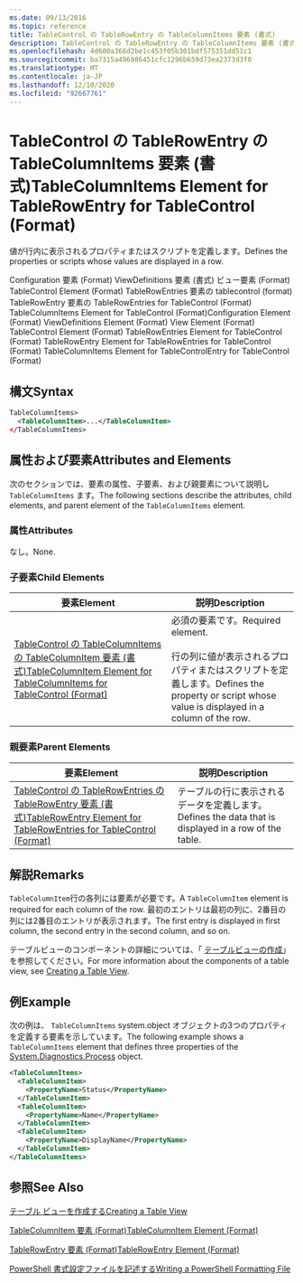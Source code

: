 ```yaml
---
ms.date: 09/13/2016
ms.topic: reference
title: TableControl の TableRowEntry の TableColumnItems 要素 (書式)
description: TableControl の TableRowEntry の TableColumnItems 要素 (書式)
ms.openlocfilehash: 4d600a366d2be1c453f05b301bdf575351dd51c1
ms.sourcegitcommit: ba7315a496986451cfc1296b659d73ea2373d3f0
ms.translationtype: MT
ms.contentlocale: ja-JP
ms.lasthandoff: 12/10/2020
ms.locfileid: "92667761"
---
```

# <a name="tablecolumnitems-element-for-tablerowentry-for-tablecontrol-format"></a><span data-ttu-id="0791a-103">TableControl の TableRowEntry の TableColumnItems 要素 (書式)</span><span class="sxs-lookup"><span data-stu-id="0791a-103">TableColumnItems Element for TableRowEntry for TableControl (Format)</span></span>

<span data-ttu-id="0791a-104">値が行内に表示されるプロパティまたはスクリプトを定義します。</span><span class="sxs-lookup"><span data-stu-id="0791a-104">Defines the properties or scripts whose values are displayed in a row.</span></span>

<span data-ttu-id="0791a-105">Configuration 要素 (Format) ViewDefinitions 要素 (書式) ビュー要素 (Format) TableControl Element (Format) TableRowEntries 要素の tablecontrol (format) TableRowEntry 要素の TableRowEntries for TableControl (Format) TableColumnItems Element for TableControl (Format)</span><span class="sxs-lookup"><span data-stu-id="0791a-105">Configuration Element (Format) ViewDefinitions Element (Format) View Element (Format) TableControl Element (Format) TableRowEntries Element for TableControl (Format) TableRowEntry Element for TableRowEntries for TableControl (Format) TableColumnItems Element for TableControlEntry for TableControl (Format)</span></span>

## <a name="syntax"></a><span data-ttu-id="0791a-106">構文</span><span class="sxs-lookup"><span data-stu-id="0791a-106">Syntax</span></span>

```xml
TableColumnItems>
  <TableColumnItem>...</TableColumnItem>
</TableColumnItems>
```

## <a name="attributes-and-elements"></a><span data-ttu-id="0791a-107">属性および要素</span><span class="sxs-lookup"><span data-stu-id="0791a-107">Attributes and Elements</span></span>

<span data-ttu-id="0791a-108">次のセクションでは、要素の属性、子要素、および親要素について説明し `TableColumnItems` ます。</span><span class="sxs-lookup"><span data-stu-id="0791a-108">The following sections describe the attributes, child elements, and parent element of the `TableColumnItems` element.</span></span>

### <a name="attributes"></a><span data-ttu-id="0791a-109">属性</span><span class="sxs-lookup"><span data-stu-id="0791a-109">Attributes</span></span>

<span data-ttu-id="0791a-110">なし。</span><span class="sxs-lookup"><span data-stu-id="0791a-110">None.</span></span>

### <a name="child-elements"></a><span data-ttu-id="0791a-111">子要素</span><span class="sxs-lookup"><span data-stu-id="0791a-111">Child Elements</span></span>

|<span data-ttu-id="0791a-112">要素</span><span class="sxs-lookup"><span data-stu-id="0791a-112">Element</span></span>|<span data-ttu-id="0791a-113">説明</span><span class="sxs-lookup"><span data-stu-id="0791a-113">Description</span></span>|
|-------------|-----------------|
|[<span data-ttu-id="0791a-114">TableControl の TableColumnItems の TableColumnItem 要素 (書式)</span><span class="sxs-lookup"><span data-stu-id="0791a-114">TableColumnItem Element for TableColumnItems for TableControl (Format)</span></span>](./tablecolumnitem-element-for-tablecolumnitems-for-tablecontrol-format.md)|<span data-ttu-id="0791a-115">必須の要素です。</span><span class="sxs-lookup"><span data-stu-id="0791a-115">Required element.</span></span><br /><br /> <span data-ttu-id="0791a-116">行の列に値が表示されるプロパティまたはスクリプトを定義します。</span><span class="sxs-lookup"><span data-stu-id="0791a-116">Defines the property or script whose value is displayed in a column of the row.</span></span>|

### <a name="parent-elements"></a><span data-ttu-id="0791a-117">親要素</span><span class="sxs-lookup"><span data-stu-id="0791a-117">Parent Elements</span></span>

|<span data-ttu-id="0791a-118">要素</span><span class="sxs-lookup"><span data-stu-id="0791a-118">Element</span></span>|<span data-ttu-id="0791a-119">説明</span><span class="sxs-lookup"><span data-stu-id="0791a-119">Description</span></span>|
|-------------|-----------------|
|[<span data-ttu-id="0791a-120">TableControl の TableRowEntries の TableRowEntry 要素 (書式)</span><span class="sxs-lookup"><span data-stu-id="0791a-120">TableRowEntry Element for TableRowEntries for TableControl (Format)</span></span>](./tablerowentry-element-for-tablerowentries-for-tablecontrol-format.md)|<span data-ttu-id="0791a-121">テーブルの行に表示されるデータを定義します。</span><span class="sxs-lookup"><span data-stu-id="0791a-121">Defines the data that is displayed in a row of the table.</span></span>|

## <a name="remarks"></a><span data-ttu-id="0791a-122">解説</span><span class="sxs-lookup"><span data-stu-id="0791a-122">Remarks</span></span>

<span data-ttu-id="0791a-123">`TableColumnItem`行の各列には要素が必要です。</span><span class="sxs-lookup"><span data-stu-id="0791a-123">A `TableColumnItem` element is required for each column of the row.</span></span> <span data-ttu-id="0791a-124">最初のエントリは最初の列に、2番目の列には2番目のエントリが表示されます。</span><span class="sxs-lookup"><span data-stu-id="0791a-124">The first entry is displayed in first column, the second entry in the second column, and so on.</span></span>

<span data-ttu-id="0791a-125">テーブルビューのコンポーネントの詳細については、「 [テーブルビューの作成](./creating-a-table-view.md)」を参照してください。</span><span class="sxs-lookup"><span data-stu-id="0791a-125">For more information about the components of a table view, see [Creating a Table View](./creating-a-table-view.md).</span></span>

## <a name="example"></a><span data-ttu-id="0791a-126">例</span><span class="sxs-lookup"><span data-stu-id="0791a-126">Example</span></span>

<span data-ttu-id="0791a-127">次の例は、 `TableColumnItems` system.object オブジェクトの3つのプロパティ[](/dotnet/api/System.Diagnostics.Process)を定義する要素を示しています。</span><span class="sxs-lookup"><span data-stu-id="0791a-127">The following example shows a `TableColumnItems` element that defines three properties of the [System.Diagnostics.Process](/dotnet/api/System.Diagnostics.Process) object.</span></span>

```xml
<TableColumnItems>
  <TableColumnItem>
    <PropertyName>Status</PropertyName>
  </TableColumnItem>
  <TableColumnItem>
    <PropertyName>Name</PropertyName>
  </TableColumnItem>
  <TableColumnItem>
    <PropertyName>DisplayName</PropertyName>
  </TableColumnItem>
</TableColumnItems>

```

## <a name="see-also"></a><span data-ttu-id="0791a-128">参照</span><span class="sxs-lookup"><span data-stu-id="0791a-128">See Also</span></span>

[<span data-ttu-id="0791a-129">テーブル ビューを作成する</span><span class="sxs-lookup"><span data-stu-id="0791a-129">Creating a Table View</span></span>](./creating-a-table-view.md)

[<span data-ttu-id="0791a-130">TableColumnItem 要素 (Format)</span><span class="sxs-lookup"><span data-stu-id="0791a-130">TableColumnItem Element (Format)</span></span>](./tablecolumnitem-element-for-tablecolumnitems-for-tablecontrol-format.md)

[<span data-ttu-id="0791a-131">TableRowEntry 要素 (Format)</span><span class="sxs-lookup"><span data-stu-id="0791a-131">TableRowEntry Element (Format)</span></span>](./tablerowentry-element-for-tablerowentries-for-tablecontrol-format.md)

[<span data-ttu-id="0791a-132">PowerShell 書式設定ファイルを記述する</span><span class="sxs-lookup"><span data-stu-id="0791a-132">Writing a PowerShell Formatting File</span></span>](./writing-a-powershell-formatting-file.md)
